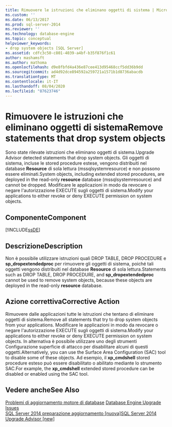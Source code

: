 ```yaml
---
title: Rimuovere le istruzioni che eliminano oggetti di sistema | Microsoft Docs
ms.custom: ''
ms.date: 06/13/2017
ms.prod: sql-server-2014
ms.reviewer: ''
ms.technology: database-engine
ms.topic: conceptual
helpviewer_keywords:
- drop system objects [SQL Server]
ms.assetid: cdfc3c50-c801-4039-a4bf-b35f876f1c61
author: mashamsft
ms.author: mathoma
ms.openlocfilehash: d9e8fbfd4a436e87cee413d95468ccf5dd36b9dd
ms.sourcegitcommit: ad4d92dce894592a259721a1571b1d8736abacdb
ms.translationtype: MT
ms.contentlocale: it-IT
ms.lasthandoff: 08/04/2020
ms.locfileid: "87623746"
---
```

# <a name="remove-statements-that-drop-system-objects"></a><span data-ttu-id="0f677-102">Rimuovere le istruzioni che eliminano oggetti di sistema</span><span class="sxs-lookup"><span data-stu-id="0f677-102">Remove statements that drop system objects</span></span>
  <span data-ttu-id="0f677-103">Sono state rilevate istruzioni che eliminano oggetti di sistema.</span><span class="sxs-lookup"><span data-stu-id="0f677-103">Upgrade Advisor detected statements that drop system objects.</span></span> <span data-ttu-id="0f677-104">Gli oggetti di sistema, incluse le stored procedure estese, vengono distribuiti nel database **Resource** di sola lettura (mssqlsystemresource) e non possono essere eliminati.</span><span class="sxs-lookup"><span data-stu-id="0f677-104">System objects, including extended stored procedures, are deployed in the read-only **resource** database (mssqlsystemresource) and cannot be dropped.</span></span> <span data-ttu-id="0f677-105">Modificare le applicazioni in modo da revocare o negare l'autorizzazione EXECUTE sugli oggetti di sistema.</span><span class="sxs-lookup"><span data-stu-id="0f677-105">Modify your applications to either revoke or deny EXECUTE permission on system objects.</span></span>  
  
## <a name="component"></a><span data-ttu-id="0f677-106">Componente</span><span class="sxs-lookup"><span data-stu-id="0f677-106">Component</span></span>  
 [!INCLUDE[ssDE](../../includes/ssde-md.md)]  
  
## <a name="description"></a><span data-ttu-id="0f677-107">Descrizione</span><span class="sxs-lookup"><span data-stu-id="0f677-107">Description</span></span>  
 <span data-ttu-id="0f677-108">Non è possibile utilizzare istruzioni quali DROP TABLE, DROP PROCEDURE e **sp_dropextendedproc** per rimuovere gli oggetti di sistema, poiché tali oggetti vengono distribuiti nel database **Resource** di sola lettura.</span><span class="sxs-lookup"><span data-stu-id="0f677-108">Statements such as DROP TABLE, DROP PROCEDURE, and **sp_dropextendedproc** cannot be used to remove system objects, because these objects are deployed in the read-only **resource** database.</span></span>  
  
## <a name="corrective-action"></a><span data-ttu-id="0f677-109">Azione correttiva</span><span class="sxs-lookup"><span data-stu-id="0f677-109">Corrective Action</span></span>  
 <span data-ttu-id="0f677-110">Rimuovere dalle applicazioni tutte le istruzioni che tentano di eliminare oggetti di sistema.</span><span class="sxs-lookup"><span data-stu-id="0f677-110">Remove all statements that try to drop system objects from your applications.</span></span> <span data-ttu-id="0f677-111">Modificare le applicazioni in modo da revocare o negare l'autorizzazione EXECUTE sugli oggetti di sistema.</span><span class="sxs-lookup"><span data-stu-id="0f677-111">Modify your applications to either revoke or deny EXECUTE permission on system objects.</span></span> <span data-ttu-id="0f677-112">In alternativa è possibile utilizzare uno degli strumenti Configurazione superficie di attacco per disabilitare alcuni di questi oggetti.</span><span class="sxs-lookup"><span data-stu-id="0f677-112">Alternatively, you can use the Surface Area Configuration (SAC) tool to disable some of these objects.</span></span> <span data-ttu-id="0f677-113">Ad esempio, il **xp_cmdshell** stored procedure esteso può essere disabilitato o abilitato mediante lo strumento SAC.</span><span class="sxs-lookup"><span data-stu-id="0f677-113">For example, the **xp_cmdshell** extended stored procedure can be disabled or enabled using the SAC tool.</span></span>  
  
## <a name="see-also"></a><span data-ttu-id="0f677-114">Vedere anche</span><span class="sxs-lookup"><span data-stu-id="0f677-114">See Also</span></span>  
 <span data-ttu-id="0f677-115">[Problemi di aggiornamento motore di database](../../../2014/sql-server/install/database-engine-upgrade-issues.md) </span><span class="sxs-lookup"><span data-stu-id="0f677-115">[Database Engine Upgrade Issues](../../../2014/sql-server/install/database-engine-upgrade-issues.md) </span></span>  
 [<span data-ttu-id="0f677-116">SQL Server 2014 preparazione aggiornamento &#91;nuova&#93;</span><span class="sxs-lookup"><span data-stu-id="0f677-116">SQL Server 2014 Upgrade Advisor &#91;new&#93;</span></span>](sql-server-2014-upgrade-advisor.md)  
  
  
